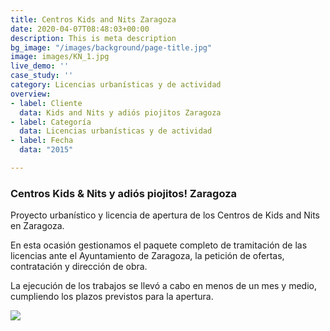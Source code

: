 ```yaml
---
title: Centros Kids and Nits Zaragoza
date: 2020-04-07T08:48:03+00:00
description: This is meta description
bg_image: "/images/background/page-title.jpg"
image: images/KN_1.jpg
live_demo: ''
case_study: ''
category: Licencias urbanísticas y de actividad
overview:
- label: Cliente
  data: Kids and Nits y adiós piojitos Zaragoza
- label: Categoría
  data: Licencias urbanísticas y de actividad
- label: Fecha
  data: "2015"

---
```

### Centros Kids & Nits y adiós piojitos! Zaragoza

Proyecto urbanístico y licencia de apertura de los Centros de Kids and Nits en Zaragoza.

En esta ocasión gestionamos el paquete completo de tramitación de las licencias ante el Ayuntamiento de Zaragoza, la petición de ofertas, contratación y dirección de obra.

La ejecución de los trabajos se llevó a cabo en menos de un mes y medio, cumpliendo los plazos previstos para la apertura.

![](/images/KN_2.jpg)
